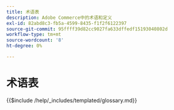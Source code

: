 ```yaml
---
title: 术语表
description: Adobe Commerce中的术语和定义
exl-id: 82abd8c3-fb5a-4599-8435-f1f2f6122397
source-git-commit: 95ffff39d82cc9027fa633dffedf15193040802d
workflow-type: tm+mt
source-wordcount: '8'
ht-degree: 0%

---
```


# 术语表

{{$include /help/_includes/templated/glossary.md}}
